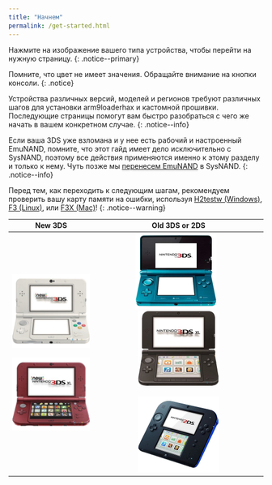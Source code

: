 ```yaml
---
title: "Начнем"
permalink: /get-started.html
---
```


Нажмите на изображение вашего типа устройства, чтобы перейти на нужную страницу.
{: .notice--primary}

Помните, что цвет не имеет значения. Обращайте внимание на кнопки консоли. 
{: .notice}

Устройства различных версий, моделей и регионов требуют различных шагов для установки arm9loaderhax и кастомной прошивки. Последующие страницы помогут вам быстро разобраться с чего же начать в вашем конкретном случае. 
{: .notice--info}

Если ваша 3DS уже взломана и у нее есть рабочий и настроенный EmuNAND, помните, что этот гайд имеет дело исключительно с SysNAND, поэтому все действия применяются именно к этому разделу и только к нему. Чуть позже мы [перенесем EmuNAND](move-emunand) в SysNAND. 
{: .notice--info}

Перед тем, как переходить к следующим шагам, рекомендуем проверить вашу карту памяти на ошибки, используя [H2testw (Windows)](h2testw-(windows)), [F3 (Linux)](f3-(linux)), или [F3X (Mac)](f3x-(mac))!
{: .notice--warning}

| New 3DS | Old 3DS or 2DS |
|:-:|:-:|
| [![New 3DS](images/new3ds.png)](get-started-(new-3ds)) <br><br> [![New 3DS XL](images/new3dsxl.png)](get-started-(new-3ds)) | [![Old 3DS](images/old3ds.png)](get-started-(old-3ds)) &nbsp;&nbsp; [![Old 3DS XL](images/old3dsxl.png)](get-started-(old-3ds)) <br><br> [![2DS](images/2ds.png)](get-started-(old-3ds)) |
